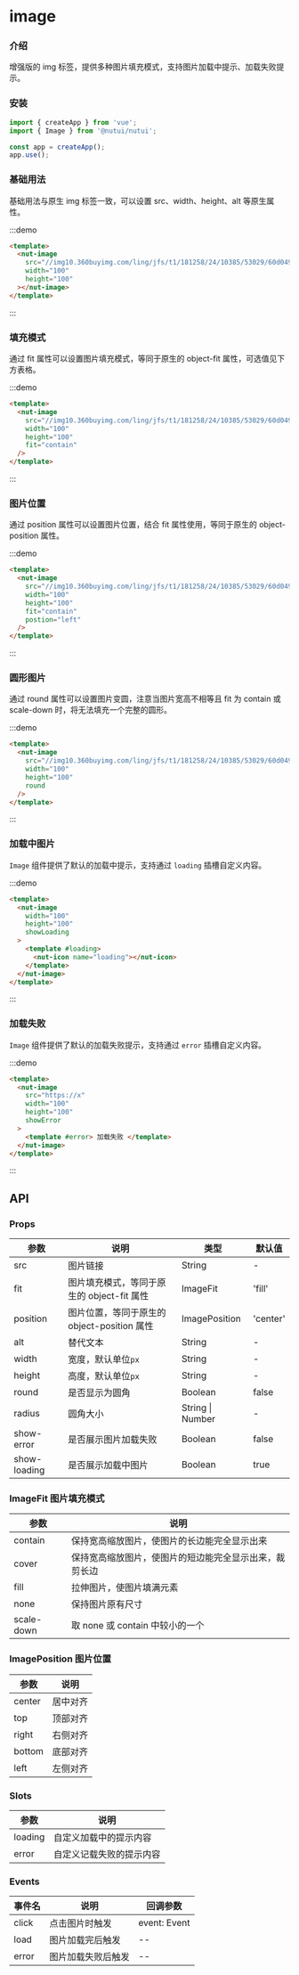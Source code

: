 # image

### 介绍

增强版的 img 标签，提供多种图片填充模式，支持图片加载中提示、加载失败提示。

### 安装

```javascript
import { createApp } from 'vue';
import { Image } from '@nutui/nutui';

const app = createApp();
app.use();
```

### 基础用法

基础用法与原生 img 标签一致，可以设置 src、width、height、alt 等原生属性。

:::demo

```html
<template>
  <nut-image
    src="//img10.360buyimg.com/ling/jfs/t1/181258/24/10385/53029/60d04978Ef21f2d42/92baeb21f907cd24.jpg"
    width="100"
    height="100"
  ></nut-image>
</template>
```

:::

### 填充模式

通过 fit 属性可以设置图片填充模式，等同于原生的 object-fit 属性，可选值见下方表格。

:::demo

```html
<template>
  <nut-image
    src="//img10.360buyimg.com/ling/jfs/t1/181258/24/10385/53029/60d04978Ef21f2d42/92baeb21f907cd24.jpg"
    width="100"
    height="100"
    fit="contain"
  />
</template>
```

:::

### 图片位置

通过 position 属性可以设置图片位置，结合 fit 属性使用，等同于原生的 object-position 属性。

:::demo

```html
<template>
  <nut-image
    src="//img10.360buyimg.com/ling/jfs/t1/181258/24/10385/53029/60d04978Ef21f2d42/92baeb21f907cd24.jpg"
    width="100"
    height="100"
    fit="contain"
    postion="left"
  />
</template>
```

:::

### 圆形图片

通过 round 属性可以设置图片变圆，注意当图片宽高不相等且 fit 为 contain 或 scale-down 时，将无法填充一个完整的圆形。

:::demo

```html
<template>
  <nut-image
    src="//img10.360buyimg.com/ling/jfs/t1/181258/24/10385/53029/60d04978Ef21f2d42/92baeb21f907cd24.jpg"
    width="100"
    height="100"
    round
  />
</template>
```

:::

### 加载中图片

`Image` 组件提供了默认的加载中提示，支持通过 `loading` 插槽自定义内容。

:::demo

```html
<template>
  <nut-image
    width="100"
    height="100"
    showLoading
  >
    <template #loading>
      <nut-icon name="loading"></nut-icon>
    </template>
  </nut-image>
</template>
```

:::

### 加载失败

`Image` 组件提供了默认的加载失败提示，支持通过 `error` 插槽自定义内容。

:::demo

```html
<template>
  <nut-image
    src="https://x"
    width="100"
    height="100"
    showError
  >
    <template #error> 加载失败 </template>
  </nut-image>
</template>
```

:::

## API

### Props

| 参数         | 说明                                        | 类型             | 默认值   |
| ------------ | ------------------------------------------- | ---------------- | -------- |
| src          | 图片链接                                    | String           | -        |
| fit          | 图片填充模式，等同于原生的 object-fit 属性  | ImageFit         | 'fill'   |
| position     | 图片位置，等同于原生的 object-position 属性 | ImagePosition    | 'center' |
| alt          | 替代文本                                    | String           | -        |
| width        | 宽度，默认单位`px`                          | String           | -        |
| height       | 高度，默认单位`px`                          | String           | -        |
| round        | 是否显示为圆角                              | Boolean          | false    |
| radius       | 圆角大小                                    | String \| Number | -        |
| show-error   | 是否展示图片加载失败                        | Boolean          | false    |
| show-loading | 是否展示加载中图片                          | Boolean          | true     |

### ImageFit 图片填充模式

| 参数       | 说明                                                   |
| ---------- | ------------------------------------------------------ |
| contain    | 保持宽高缩放图片，使图片的长边能完全显示出来           |
| cover      | 保持宽高缩放图片，使图片的短边能完全显示出来，裁剪长边 |
| fill       | 拉伸图片，使图片填满元素                               |
| none       | 保持图片原有尺寸                                       |
| scale-down | 取 none 或 contain 中较小的一个                        |

### ImagePosition 图片位置

| 参数   | 说明     |
| ------ | -------- |
| center | 居中对齐 |
| top    | 顶部对齐 |
| right  | 右侧对齐 |
| bottom | 底部对齐 |
| left   | 左侧对齐 |

### Slots

| 参数    | 说明                     |
| ------- | ------------------------ |
| loading | 自定义加载中的提示内容   |
| error   | 自定义记载失败的提示内容 |

### Events

| 事件名 | 说明               | 回调参数     |
| ------ | ------------------ | ------------ |
| click  | 点击图片时触发     | event: Event |
| load   | 图片加载完后触发   | --           |
| error  | 图片加载失败后触发 | --           |
